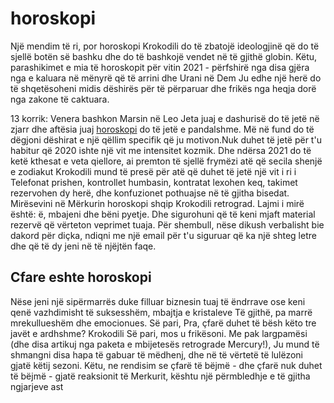 # horoskopi
Një mendim të ri, por horoskopi Krokodili do të zbatojë ideologjinë që do të sjellë botën së bashku dhe do të bashkojë vendet në të gjithë globin.  Këtu, parashikimet e mia të horoskopit për  vitin 2021 - përfshirë nga disa gjëra nga e kaluara në mënyrë që të arrini dhe Urani në Dem
Ju edhe një herë do të shqetësoheni midis dëshirës për të përparuar dhe frikës nga heqja dorë nga zakone të caktuara.

13 korrik: Venera bashkon Marsin në Leo
Jeta juaj e dashurisë do të jetë në zjarr dhe aftësia juaj <a href="https://krokodili.al/horoskopi/">horoskopi</a> do të jetë e pandalshme. Më në fund do të dëgjoni dëshirat e një qëllim specifik që ju motivon.Nuk duhet të jetë për t'u habitur që 2020 ishte një vit me intensitet kozmik. Dhe ndërsa 2021 do të ketë kthesat e veta qiellore, ai premton të sjellë frymëzi atë që secila shenjë e zodiakut Krokodili mund të presë për atë që duhet të jetë një vit i ri i  Telefonat prishen, kontrollet humbasin, kontratat lexohen keq, takimet rezervohen dy herë, dhe konfuzionet pothuajse në të gjitha bisedat. Mirësevini në Mërkurin horoskopi shqip Krokodili retrograd.  Lajmi i mirë është: ë, mbajeni dhe bëni pyetje. Dhe sigurohuni që të keni mjaft material rezervë që vërteton veprimet tuaja. Për shembull, nëse dikush verbalisht bie dakord për diçka, ndiqni me një email për t'u siguruar që ka një shteg letre dhe që të dy jeni në të njëjtën faqe.

<h2>Cfare eshte horoskopi</h2>

Nëse jeni një sipërmarrës duke filluar biznesin tuaj të ëndrrave ose keni qenë vazhdimisht të suksesshëm, mbajtja e kristaleve Të gjithë, pa marrë mrekullueshëm dhe emocionues.  Së pari, 
Pra, çfarë duhet të bësh këto tre javët e ardhshme? Krokodili Së pari, mos u frikësoni. Me pak largpamësi (dhe disa artikuj nga paketa e mbijetesës retrograde Mercury!), Ju mund të shmangni disa hapa të gabuar të mëdhenj, dhe në të vërtetë të lulëzoni gjatë këtij sezoni. Këtu, ne rendisim se çfarë të bëjmë - dhe çfarë nuk duhet të bëjmë - gjatë reaksionit të Merkurit, kështu një përmbledhje e të gjitha ngjarjeve ast

